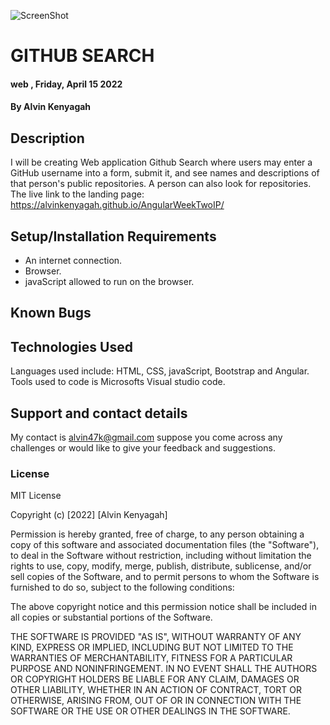 ![ScreenShot](https://lh3.googleusercontent.com/mW_h2HXdFqZFkWfxvd06kxgk9hhuRvvojtyZouN1l-54YPp1zWWzfPtvNzIIPq41dONsODSx-WpiNhohed3XkIo4-aNpmVxjDx7wxivthKumBeaq8CcpaYHagK4ZbbmlYcct_Wt-jQ=w2400)
# GITHUB SEARCH 
####  web  , Friday, April 15  2022
#### By **Alvin Kenyagah**
## Description
 I will be creating Web application Github Search where users may enter a GitHub username into a form, submit it, and see names and descriptions of that person's public repositories. A person can also look for repositories.
  The live link to the landing page: https://alvinkenyagah.github.io/AngularWeekTwoIP/
## Setup/Installation Requirements
* An internet connection.
* Browser.
* javaScript allowed to run on the browser. 
## Known Bugs

## Technologies Used
Languages used include: HTML, CSS, javaScript, Bootstrap and Angular. Tools used to code is Microsofts Visual studio code.
## Support and contact details
My contact is alvin47k@gmail.com suppose you come across any challenges or would like to give your feedback and suggestions. 
### License
MIT License

Copyright (c) [2022] [Alvin Kenyagah]

Permission is hereby granted, free of charge, to any person obtaining a copy
of this software and associated documentation files (the "Software"), to deal
in the Software without restriction, including without limitation the rights
to use, copy, modify, merge, publish, distribute, sublicense, and/or sell
copies of the Software, and to permit persons to whom the Software is
furnished to do so, subject to the following conditions:

The above copyright notice and this permission notice shall be included in all
copies or substantial portions of the Software.

THE SOFTWARE IS PROVIDED "AS IS", WITHOUT WARRANTY OF ANY KIND, EXPRESS OR
IMPLIED, INCLUDING BUT NOT LIMITED TO THE WARRANTIES OF MERCHANTABILITY,
FITNESS FOR A PARTICULAR PURPOSE AND NONINFRINGEMENT. IN NO EVENT SHALL THE
AUTHORS OR COPYRIGHT HOLDERS BE LIABLE FOR ANY CLAIM, DAMAGES OR OTHER
LIABILITY, WHETHER IN AN ACTION OF CONTRACT, TORT OR OTHERWISE, ARISING FROM,
OUT OF OR IN CONNECTION WITH THE SOFTWARE OR THE USE OR OTHER DEALINGS IN THE
SOFTWARE.
